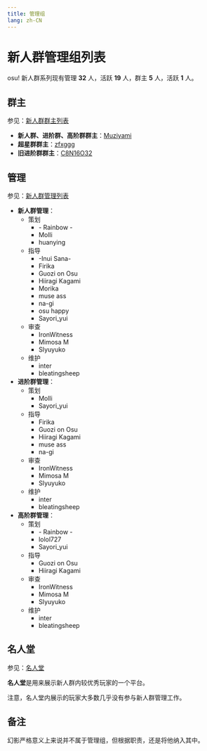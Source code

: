 ```yaml
---
title: 管理组
lang: zh-CN
---
```

# 新人群管理组列表

osu! 新人群系列现有管理 **32** 人，活跃 **19** 人，群主 **5** 人，活跃 **1** 人。

## 群主

参见：[新人群群主列表](owner.md)

- **新人群、进阶群、高阶群群主**：[Muziyami](https://osu.ppy.sh/u/Muziyami)
- **超星群群主**：[zfxggg](https://osu.ppy.sh/u/zfxggg)
- **旧进阶群群主**：[C8N16O32](https://osu.ppy.sh/u/C8N16O32)

## 管理

参见：[新人群管理列表](administrators.md)

<!-- 这里是按照管理所在分组顺序，以及名字字母顺序排的 -->

- **新人群管理**：
  - 策划
    - \- Rainbow \-
    - Molli
    - huanying
  - 指导
    - \-Inui Sana\-
    - Firika
    - Guozi on Osu
    - Hiiragi Kagami
    - Morika
    - muse ass
    - na-gi
    - osu happy
    - Sayori\_yui
  - 审查
    - IronWitness
    - Mimosa M
    - SIyuyuko
  - 维护
    - inter
    - bleatingsheep
- **进阶群管理**：
  - 策划
    - Molli
    - Sayori_yui
  - 指导
    - Firika
    - Guozi on Osu
    - Hiiragi Kagami
    - muse ass
    - na-gi
  - 审查
    - IronWitness
    - Mimosa M
    - SIyuyuko
  - 维护
    - inter
    - bleatingsheep
- **高阶群管理**：
  - 策划
    - \- Rainbow \-
    - lolol727
    - Sayori_yui
  - 指导
    - Guozi on Osu
    - Hiiragi Kagami
  - 审查
    - IronWitness
    - Mimosa M
    - SIyuyuko
  - 维护
    - inter
    - bleatingsheep

## 名人堂

参见：[名人堂](alumni.md)

**名人堂**是用来展示新人群内较优秀玩家的一个平台。

注意，名人堂内展示的玩家大多数几乎没有参与新人群管理工作。

## 备注

幻影严格意义上来说并不属于管理组，但根据职责，还是将他纳入其中。
